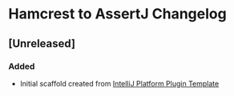 <!-- Keep a Changelog guide -> https://keepachangelog.com -->

# Hamcrest to AssertJ Changelog

## [Unreleased]
### Added
- Initial scaffold created from [IntelliJ Platform Plugin Template](https://github.com/JetBrains/intellij-platform-plugin-template)
